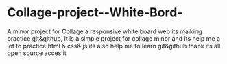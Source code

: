 # Collage-project--White-Bord-
A minor project for Collage  a responsive white board web 
its maiking practice git&github,
it is  a simple project for collage minor and its help me a lot to practice html & css& js 
its also help me to learn git&github thank its all open source acces it 
